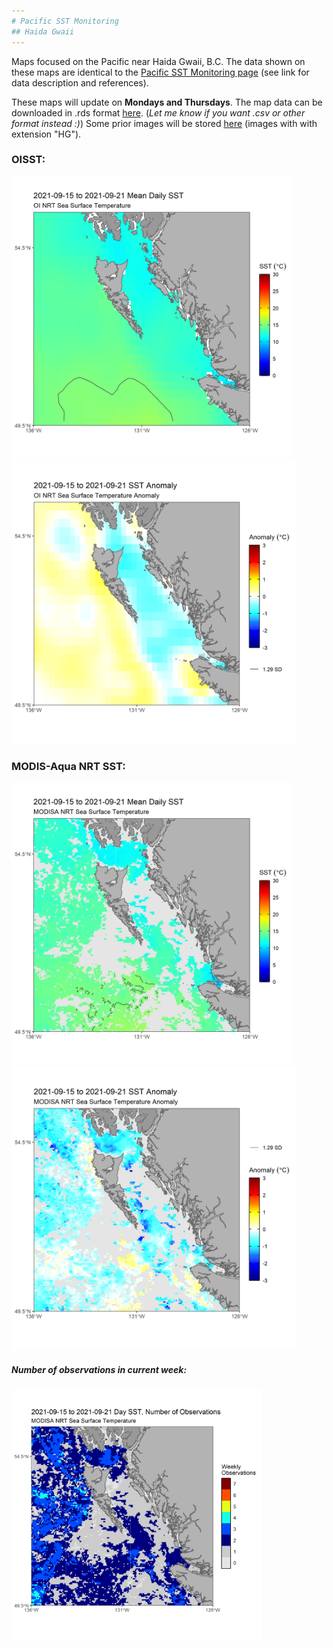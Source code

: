 ```yaml
---
# Pacific SST Monitoring
## Haida Gwaii 
---
```


Maps focused on the Pacific near Haida Gwaii, B.C. The data shown on these maps are identical to the [Pacific SST Monitoring page](https://github.com/BIO-RSG/Pacific_SST_NRT_Monitoring/) (see link for data description and references).

These maps will update on **Mondays and Thursdays**. The map data can be downloaded in .rds format [here](https://github.com/BIO-RSG/Pacific_SST_NRT_Monitoring/tree/main/data). (*Let me know if you want .csv or other format instead :)*) Some prior images will be stored [here](https://github.com/BIO-RSG/Pacific_SST_NRT_Monitoring/tree/main/figures) (images with with extension "HG").

### OISST:

<img src="SST_OI_7-day_rollingavg_HG.png" width="450" /> <img src="SST_OI_7-day_rollingavg_anom_HG.png" width="455" />

### MODIS-Aqua NRT SST:

<img src="SST_MODISA_7-day_rollingavg_HG.png" width="450" /> <img src="SST_MODISA_7-day_rollingavg_anom_HG.png" width="455" /> 

##### Number of observations in current week:

<img src="SST_MODISA_7-day_rollingavg_n_HG.png" width="400" /> 

